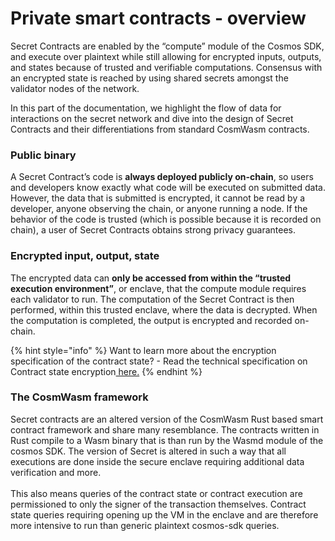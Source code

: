# Private smart contracts - overview

Secret Contracts are enabled by the “compute” module of the Cosmos SDK, and execute over plaintext while still allowing for encrypted inputs, outputs, and states because of trusted and verifiable computations. Consensus with an encrypted state is reached by using shared secrets amongst the validator nodes of the network.

In this part of the documentation, we highlight the flow of data for interactions on the secret network and dive into the design of Secret Contracts and their differentiations from standard CosmWasm contracts.

### Public binary

A Secret Contract’s code is **always deployed publicly on-chain**, so users and developers know exactly what code will be executed on submitted data. However, the data that is submitted is encrypted, it cannot be read by a developer, anyone observing the chain, or anyone running a node. If the behavior of the code is trusted (which is possible because it is recorded on chain), a user of Secret Contracts obtains strong privacy guarantees.

### Encrypted input, output, state

The encrypted data can **only be accessed from within the “trusted execution environment”**, or enclave, that the compute module requires each validator to run. The computation of the Secret Contract is then performed, within this trusted enclave, where the data is decrypted. When the computation is completed, the output is encrypted and recorded on-chain.

{% hint style="info" %}
Want to learn more about the encryption specification of the contract state? - Read the technical specification on Contract state encryption[ here.](https://docs.scrt.network/secret-network-documentation/introduction/secret-network-techstack/privacy-technology/encryption-key-management/contract-state-encryption)
{% endhint %}

### The CosmWasm framework

Secret contracts are an altered version of the CosmWasm Rust based smart contract framework and share many resemblance. The contracts written in Rust compile to a Wasm binary that is than run by the Wasmd module of the cosmos SDK. The version of Secret is altered in such a way that all executions are done inside the secure enclave requiring additional data verification and more.\
\
This also means queries of the contract state or contract execution are permissioned to only the signer of the transaction themselves. Contract state queries requiring opening up the VM in the enclave and are therefore more intensive to run than generic plaintext cosmos-sdk queries.
